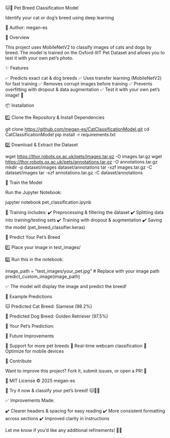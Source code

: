 🐱🐶 Pet Breed Classification Model

Identify your cat or dog’s breed using deep learning

📌 Author: megan-es

📖 Overview

This project uses MobileNetV2 to classify images of cats and dogs by breed. The model is trained on the Oxford-IIIT Pet Dataset and allows you to test it with your own pet’s photo.

✨ Features

✅ Predicts exact cat & dog breeds
✅ Uses transfer learning (MobileNetV2) for fast training
✅ Removes corrupt images before training
✅ Prevents overfitting with dropout & data augmentation
✅ Test it with your own pet’s image! 🐾

📦 Installation

1️⃣ Clone the Repository & Install Dependencies

git clone https://github.com/megan-es/CatClassificationModel.git
cd CatClassificationModel
pip install -r requirements.txt

2️⃣ Download & Extract the Dataset

wget https://thor.robots.ox.ac.uk/pets/images.tar.gz -O images.tar.gz
wget https://thor.robots.ox.ac.uk/pets/annotations.tar.gz -O annotations.tar.gz
mkdir -p dataset/images dataset/annotations
tar -xzf images.tar.gz -C dataset/images
tar -xzf annotations.tar.gz -C dataset/annotations

🧠 Train the Model

Run the Jupyter Notebook:

jupyter notebook pet_classification.ipynb

📌 Training includes:
✔️ Preprocessing & filtering the dataset
✔️ Splitting data into training/testing sets
✔️ Training with dropout & augmentation
✔️ Saving the model (pet_breed_classifier.keras)

📸 Predict Your Pet’s Breed

1️⃣ Place your image in test_images/

2️⃣ Run this in the notebook:

image_path = "test_images/your_pet.jpg"  # Replace with your image path
predict_custom_image(image_path)

✅ The model will display the image and predict the breed!

🔬 Example Predictions

🐱 Predicted Cat Breed: Siamese (98.2%)

🐶 Predicted Dog Breed: Golden Retriever (97.5%)

📌 Your Pet’s Prediction:

🚀 Future Improvements

🔹 Support for more pet breeds
🔹 Real-time webcam classification
🔹 Optimize for mobile devices

🤝 Contribute

Want to improve this project? Fork it, submit issues, or open a PR! 🚀

📜 MIT License © 2025 megan-es

🐾 Try it now & classify your pet’s breed! 🐱🐶🔥

✅ Improvements Made:

✔️ Clearer headers & spacing for easy reading
✔️ More consistent formatting across sections
✔️ Improved clarity in instructions

Let me know if you’d like any additional refinements! 🚀🐾